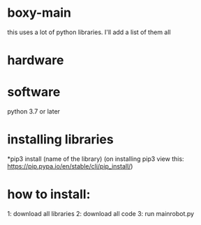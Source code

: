 # boxy-main
this uses a lot of python libraries.
I'll add a list of them all
# hardware
# software
python 3.7 or later
# installing libraries
 *pip3 install (name of the library)
(on installing pip3 view this: https://pip.pypa.io/en/stable/cli/pip_install/)
# how to install:
1: download all libraries
2: download all code
3: run mainrobot.py
